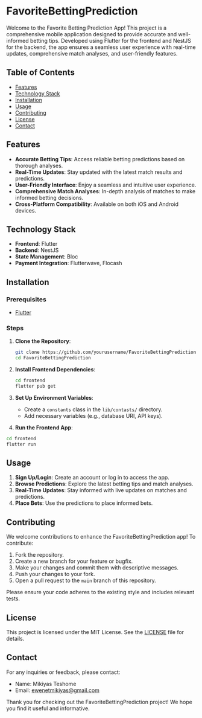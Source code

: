 # FavoriteBettingPrediction

Welcome to the Favorite Betting Prediction App! This project is a comprehensive mobile application designed to provide accurate and well-informed betting tips. Developed using Flutter for the frontend and NestJS for the backend, the app ensures a seamless user experience with real-time updates, comprehensive match analyses, and user-friendly features.

## Table of Contents

- [Features](#features)
- [Technology Stack](#technology-stack)
- [Installation](#installation)
- [Usage](#usage)
- [Contributing](#contributing)
- [License](#license)
- [Contact](#contact)

## Features

- **Accurate Betting Tips**: Access reliable betting predictions based on thorough analyses.
- **Real-Time Updates**: Stay updated with the latest match results and predictions.
- **User-Friendly Interface**: Enjoy a seamless and intuitive user experience.
- **Comprehensive Match Analyses**: In-depth analysis of matches to make informed betting decisions.
- **Cross-Platform Compatibility**: Available on both iOS and Android devices.

## Technology Stack

- **Frontend**: Flutter
- **Backend**: NestJS
- **State Management**: Bloc
- **Payment Integration**: Flutterwave, Flocash

## Installation

### Prerequisites

- [Flutter](https://flutter.dev/docs/get-started/install)

### Steps

1. **Clone the Repository**:
   ```bash
   git clone https://github.com/yourusername/FavoriteBettingPrediction.git
   cd FavoriteBettingPrediction
   ```

2. **Install Frontend Dependencies**:
   ```bash
   cd frontend
   flutter pub get
   ```

3. **Set Up Environment Variables**:
    - Create a `constants` class in the `lib/contasts/` directory.
    - Add necessary variables (e.g., database URI, API keys).

4.  **Run the Frontend App**:
   ```bash
   cd frontend
   flutter run
   ```

## Usage

1. **Sign Up/Login**: Create an account or log in to access the app.
2. **Browse Predictions**: Explore the latest betting tips and match analyses.
3. **Real-Time Updates**: Stay informed with live updates on matches and predictions.
4. **Place Bets**: Use the predictions to place informed bets.

## Contributing

We welcome contributions to enhance the FavoriteBettingPrediction app! To contribute:

1. Fork the repository.
2. Create a new branch for your feature or bugfix.
3. Make your changes and commit them with descriptive messages.
4. Push your changes to your fork.
5. Open a pull request to the `main` branch of this repository.

Please ensure your code adheres to the existing style and includes relevant tests.

## License

This project is licensed under the MIT License. See the [LICENSE](LICENSE) file for details.

## Contact

For any inquiries or feedback, please contact:

- Name: Mikiyas Teshome
- Email: ewenetmikiyas@gmail.com

Thank you for checking out the FavoriteBettingPrediction project! We hope you find it useful and informative.


